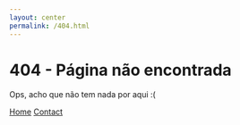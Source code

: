 ```yaml
---
layout: center
permalink: /404.html
---
```


# 404 - Página não encontrada

Ops, acho que não tem nada por aqui :(

<div class="mt3">
  <a href="{{ site.baseurl }}/" class="button button-blue button-big">Home</a>
  <a href="{{ site.baseurl }}/contact/" class="button button-blue button-big">Contact</a>
</div>
